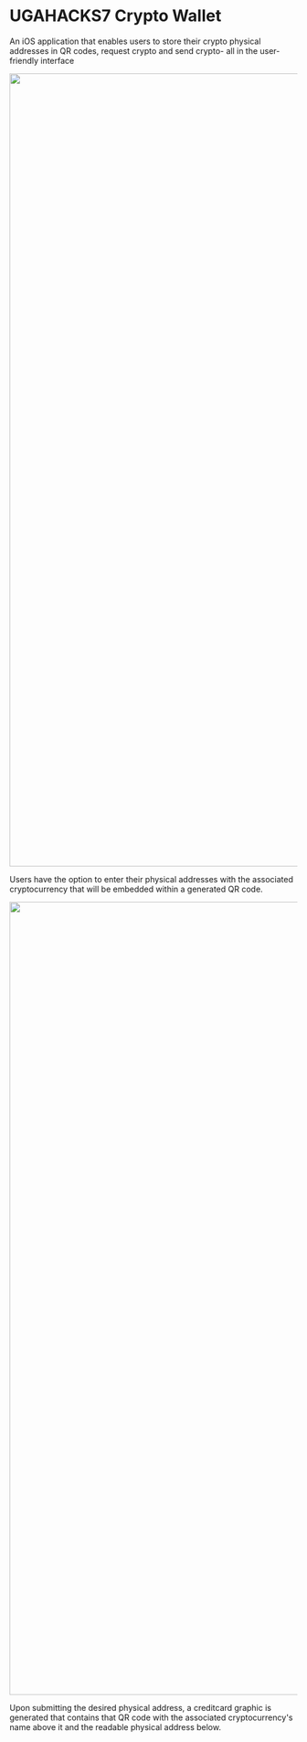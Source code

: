 # UGAHACKS7  Crypto Wallet


An iOS application that enables users to store their crypto physical addresses in QR codes, request crypto and send crypto- all in the user-friendly interface


<p align="center">
<img  src = "https://user-images.githubusercontent.com/82795337/155186283-e1002946-2fc6-41dd-8895-22d7c3f5300a.png" width = "642" height = "1389"> 
</p>

Users have the option to enter their physical addresses with the associated cryptocurrency that will be embedded within a generated QR code.

<p align="center">
<img  src = "https://user-images.githubusercontent.com/82795337/155186647-24aedfb0-a1b0-4842-9286-51ada513acdc.png" width = "642" height = "1389"> 
</p>


Upon submitting the desired physical address, a creditcard graphic is generated that contains that QR code with the associated cryptocurrency's name above it and the readable physical address below.
